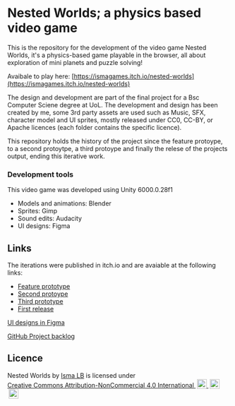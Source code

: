 # Nested Worlds; a physics based video game

This is the repository for the development of the video game Nested Worlds, it's a physics-based game playable in the browser,
all about exploration of mini planets and puzzle solving!

Avaibale to play here: [https://ismagames.itch.io/nested-worlds](https://ismagames.itch.io/nested-worlds)

The design and development are part of the final project for a Bsc Computer Sciene degree at UoL. The development and design 
has been created by me, some 3rd party assets are used such as Music, SFX, character model and UI sprites, mostly released 
under CC0, CC-BY, or Apache licences (each folder contains the specific licence).

This repository holds the history of the project since the feature protoype, to a second protoytpe, a third protoype and
finally the relese of the projects output, ending this iterative work.

### Development tools
This video game was developed using Unity 6000.0.28f1
- Models and animations: Blender
- Sprites: Gimp
- Sound edits: Audacity
- UI designs: Figma
  
## Links
The iterations were published in itch.io and are avaiable at the following links:
- [Feature prototype](https://ismagames.itch.io/nested-worlds-feature-prototype)
- [Second protoype](https://ismagames.itch.io/nested-worlds-prototype-2)
- [Third prototype](https://ismagames.itch.io/nested-worlds-prototype-3)
- [First release](https://ismagames.itch.io/nested-worlds)

[UI designs in Figma](https://www.figma.com/design/XDTlAIYZUArpNIuiUnkOLr/Nested-Worlds-UI-Interface?node-id=1-2&p=f)

[GitHub Project backlog](https://github.com/users/Isma-LB/projects/4/views/6)

## Licence
<p xmlns:cc="http://creativecommons.org/ns#" xmlns:dct="http://purl.org/dc/terms/">
  Nested Worlds by <a rel="cc:attributionURL dct:creator" property="cc:attributionName" href="https://ismagames.itch.io/">Isma LB</a> 
  is licensed under 
  <a href="https://creativecommons.org/licenses/by-nc/4.0/" target="_blank" rel="license noopener noreferrer" style="display:inline-block;">
    Creative Commons Attribution-NonCommercial 4.0 International
    <img style="height:22px!important;margin-left:3px;vertical-align:text-bottom;" src="https://mirrors.creativecommons.org/presskit/icons/cc.svg" alt="">
    <img style="height:22px!important;margin-left:3px;vertical-align:text-bottom;" src="https://mirrors.creativecommons.org/presskit/icons/by.svg" alt="">
    <img style="height:22px!important;margin-left:3px;vertical-align:text-bottom;" src="https://mirrors.creativecommons.org/presskit/icons/nc.svg" alt="">
  </a>
</p>

